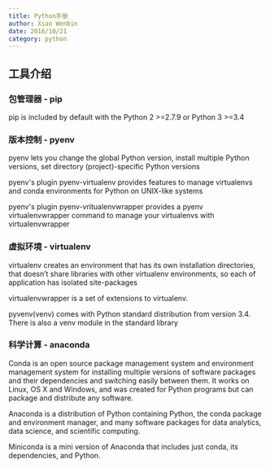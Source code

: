 ```yaml
---
title: Python手册
author: Xiao Wenbin
date: 2016/10/21
category: python
---
```


## 工具介绍

### 包管理器 - pip

pip is included by default with the Python 2 >=2.7.9 or Python 3 >=3.4

### 版本控制 - pyenv

 pyenv lets you change the global Python version, install multiple Python versions, set directory (project)-specific Python versions

pyenv's plugin pyenv-virtualenv provides features to manage virtualenvs and conda environments for Python on UNIX-like systems

pyenv's plugin pyenv-vritualenvwrapper provides a pyenv virtualenvwrapper command to manage your virtualenvs with virtualenvwrapper

### 虚拟环境 - virtualenv

virtualenv creates an environment that has its own installation directories, that doesn’t share libraries with other virtualenv environments, so each of application has isolated site-packages

virtualenvwrapper is a set of extensions to virtualenv.

pyvenv(venv) comes with Python standard distribution from version 3.4. There is also a venv module in the standard library

### 科学计算 - anaconda

Conda is an open source package management system and environment management system for installing multiple versions of software packages and their dependencies and switching easily between them. It works on Linux, OS X and Windows, and was created for Python programs but can package and distribute any software.

Anaconda is a distribution of Python containing Python, the conda package and environment manager, and many software packages for data analytics, data science, and scientific computing.

Miniconda is a mini version of Anaconda that includes just conda, its dependencies, and Python.
